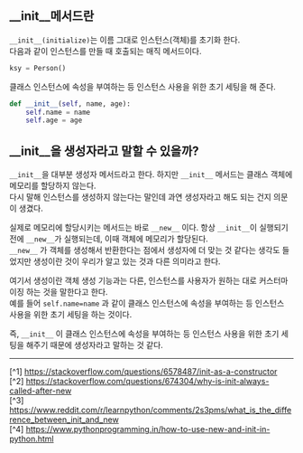 ## __init__메서드란
`__init__(initialize)`는 이름 그대로 인스턴스(객체)를 초기화 한다.<br>
다음과 같이 인스턴스를 만들 때 호출되는 매직 메서드이다.
```python
ksy = Person()
```

클래스 인스턴스에 속성을 부여하는 등 인스턴스 사용을 위한 초기 세팅을 해 준다.
```python
def __init__(self, name, age):
    self.name = name
    self.age = age
```

## __init__을 생성자라고 말할 수 있을까?
`__init__`을 대부분 생성자 메서드라고 한다. 하지만 `__init__` 메서드는 클래스 객체에 메모리를 할당하지 않는다.<br>
다시 말해 인스턴스를 생성하지 않는다는 말인데 과연 생성자라고 해도 되는 건지 의문이 생겼다.

실제로 메모리에 할당시키는 메서드는 바로 `__new__` 이다. 항상 `__init__`이 실행되기 전에 `__new__`가 실행되는데, 이때 객체에 메모리가 할당된다.<br>
`__new__` 가 객체를 생성해서 반환한다는 점에서 생성자에 더 맞는 것 같다는 생각도 들었지만 생성이란 것이 우리가 알고 있는 것과 다른 의미라고 한다.

여기서 생성이란 객체 생성 기능과는 다른, 인스턴스를 사용자가 원하는 대로 커스터마이징 하는 것을 말한다고 한다.<br>
예를 들어 `self.name=name` 과 같이 클래스 인스턴스에 속성을 부여하는 등 인스턴스 사용을 위한 초기 세팅을 하는 것이다.<br>

즉, `__init__` 이 클래스 인스턴스에 속성을 부여하는 등 인스턴스 사용을 위한 초기 세팅을 해주기 때문에 생성자라고 말하는 것 같다.

---

[^1] https://stackoverflow.com/questions/6578487/init-as-a-constructor<br>
[^2] https://stackoverflow.com/questions/674304/why-is-init-always-called-after-new <br>
[^3] https://www.reddit.com/r/learnpython/comments/2s3pms/what_is_the_difference_between_init_and_new <br>
[^4] https://www.pythonprogramming.in/how-to-use-new-and-init-in-python.html